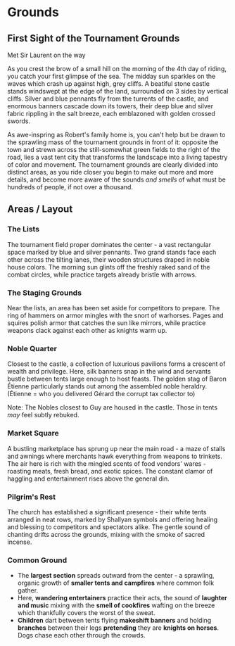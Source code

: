 # Grounds

## First Sight of the Tournament Grounds

Met Sir Laurent on the way

As you crest the brow of a small hill on the morning of the 4th day of riding, you catch your first glimpse of the sea. The midday sun sparkles on the waves which crash up against high, grey cliffs. A beatiful stone castle stands windswept at the edge of the land, surrounded on 3 sides by vertical cliffs. Silver and blue pennants fly from the turrents of the castle, and enormous banners cascade down its towers, their deep blue and silver fabric rippling in the salt breeze, each emblazoned with golden crossed swords.

As awe-inspring as Robert's family home is, you can't help but be drawn to the sprawling mass of the tournament grounds in front of it: opposite the town and strewn across the still-somewhat green fields to the right of the road, lies a vast tent city that transforms the landscape into a living tapestry of color and movement. The tournament grounds are clearly divided into distinct areas, as you ride closer you begin to make out more and more details, and become more aware of the sounds _and smells_ of what must be hundreds of people, if not over a thousand.

## Areas / Layout

### The Lists

The tournament field proper dominates the center - a vast rectangular space marked by blue and silver pennants. Two grand stands face each other across the tilting lanes, their wooden structures draped in noble house colors. The morning sun glints off the freshly raked sand of the combat circles, while practice targets already bristle with arrows.

### The Staging Grounds

Near the lists, an area has been set aside for competitors to prepare. The ring of hammers on armor mingles with the snort of warhorses. Pages and squires polish armor that catches the sun like mirrors, while practice weapons clack against each other as knights warm up.

### Noble Quarter

Closest to the castle, a collection of luxurious pavilions forms a crescent of wealth and privilege. Here, silk banners snap in the wind and servants bustle between tents large enough to host feasts. The golden stag of Baron Étienne particularly stands out among the assembled noble heraldry. (Étienne = who you delivered Gérard the corrupt tax collector to)

Note: The Nobles closest to Guy are housed in the castle. Those in tents _may_ feel subtly rebuked.

### Market Square

A bustling marketplace has sprung up near the main road - a maze of stalls and awnings where merchants hawk everything from weapons to trinkets. The air here is rich with the mingled scents of food vendors' wares - roasting meats, fresh bread, and exotic spices. The constant clamor of haggling and entertainment rises above the general din.

### Pilgrim's Rest

The church has established a significant presence - their white tents arranged in neat rows, marked by Shallyan symbols and offering healing and blessing to competitors and spectators alike. The gentle sound of chanting drifts across the grounds, mixing with the smoke of sacred incense.

### Common Ground

- The **largest section** spreads outward from the center - a sprawling, organic growth of **smaller tents and campfires** where common folk gather.
- Here, **wandering entertainers** practice their acts, the sound of **laughter and music** mixing with the **smell of cookfires** wafting on the breeze which thankfully covers the worst of the sweat.
- **Children** dart between tents flying **makeshift banners** and holding **branches** between their legs **pretending** they are **knights on horses**. Dogs chase each other through the crowds.
